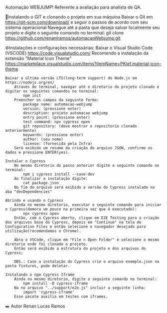 Automação WEBJUMP!
    Referente a avaliação para analista de QA.

🚀Instalando o GIT e clonando o projeto em sua máquina
    Baixar o Git em https://git-scm.com/download/ e seguir o passos de acordo com seu sistema operacional
    Navegue até a pasta que deseja salvar localmente seu projeto e digite o seguinte comando no terminal:
        git clone https://github.com/renanlramos/automacaoWebjump.git


⚙Instalações e configurações necessárias:
    Baixar o Visual Studio Code (VSCODE)
        https://code.visualstudio.com/
    Recomendo a instalação da extensão "Material Icon Theme"
        https://marketplace.visualstudio.com/items?itemName=PKief.material-icon-theme

    Baixar a última versão LTS(long-term support) do Node.js em https://nodejs.org/en/
        Através do terminal, navegar até o diretorio do projeto clonado e digitar os seguintes comandos no terminal:
            npm init
        Preencher os campos da seguinte forma:
            package name: automacao-webjump
            version: (pressione enter)
            description: projeto automacao webjump
            entry point: (pressione enter)
            test command: npx cypress open
            git repository: (deve mostrar o repositorio clonado anteriormente)
            keywords: (pressione enter)
            author: (seu nome)
            license: (fornecida pela Infra)
        Será exibido um resumo da criação do arquivo JSON, confirme os dados e pressione ENTER(yes).

    Instalar o Cypress
        No mesmo diretorio do passo anterior digite o seguinte comando no terminal:
            npm i cypress install --save-dev
        Ao finalizar a instalação digite:
            cat package.json
        No fim do arquivo será exibido a versão do Cypress instalado na aba "devDependencies"

    Abrindo e usando o Cypress
        Ainda no mesmo diretorio, executar o seguinte comando para iniciar o Cypress(demora um pouco na primeira vez que é executado):
            npx cypress open
        Então, com o Cypress aberto, clique em E2E Testing para a criação dos arquivos base do Cypress, depois em "Continue" na tela de Configuration Files e então selecione o navegador desejado para utilização(recomendamos o Chrome).

        Abra o VSCode, clique em "File > Open Folder" e selecione o mesmo diretorio onde foi clonado o projeto.
        Então será exibido a estrutura do projeto e dos arquivos do Cypress;

        OBS.: Caso a instalação do Cypress crie o arquivo exemple.json na pasta fixtures, pode deletar.
    
    Instalando o npm Cypress Iframe
        Ainda no mesmo diretorio, digite o seguinte comando no terminal:
            npm install -D cypress-iframe
        Na no arquivo "../support/e2e.js" incluir a seguinte linha:
            import 'cypress-iframe'
        Esse pacote auxilia em testes com iframes.

✒️ Autor
    Renan Lucas Ramos
        
        








